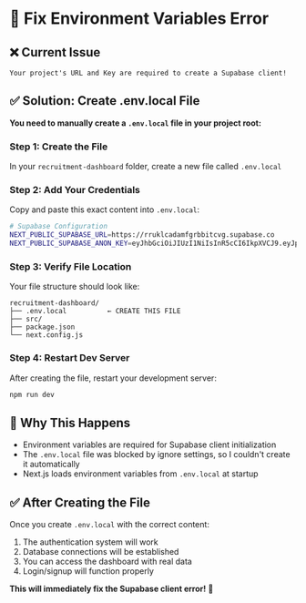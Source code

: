 # 🔧 Fix Environment Variables Error

## ❌ Current Issue
```
Your project's URL and Key are required to create a Supabase client!
```

## ✅ Solution: Create .env.local File

**You need to manually create a `.env.local` file in your project root:**

### Step 1: Create the File
In your `recruitment-dashboard` folder, create a new file called `.env.local`

### Step 2: Add Your Credentials
Copy and paste this exact content into `.env.local`:

```bash
# Supabase Configuration
NEXT_PUBLIC_SUPABASE_URL=https://rruklcadamfgrbbitcvg.supabase.co
NEXT_PUBLIC_SUPABASE_ANON_KEY=eyJhbGciOiJIUzI1NiIsInR5cCI6IkpXVCJ9.eyJpc3MiOiJzdXBhYmFzZSIsInJlZiI6InJydWtsY2FkYW1mZ3JiYml0Y3ZnIiwicm9sZSI6ImFub24iLCJpYXQiOjE3NTc3MDU2NDcsImV4cCI6MjA3MzI4MTY0N30.5OWJ9f3gP4NOtG3Cfm9eAP6W-ZOH7e49JDGTOk_nlY8
```

### Step 3: Verify File Location
Your file structure should look like:
```
recruitment-dashboard/
├── .env.local          ← CREATE THIS FILE
├── src/
├── package.json
└── next.config.js
```

### Step 4: Restart Dev Server
After creating the file, restart your development server:
```bash
npm run dev
```

## 🎯 Why This Happens
- Environment variables are required for Supabase client initialization
- The `.env.local` file was blocked by ignore settings, so I couldn't create it automatically
- Next.js loads environment variables from `.env.local` at startup

## ✅ After Creating the File
Once you create `.env.local` with the correct content:
1. The authentication system will work
2. Database connections will be established  
3. You can access the dashboard with real data
4. Login/signup will function properly

**This will immediately fix the Supabase client error!** 🚀
